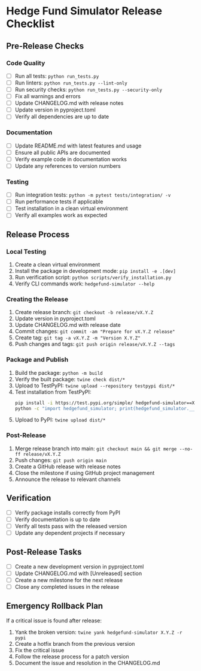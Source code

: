 # Hedge Fund Simulator Release Checklist

## Pre-Release Checks

### Code Quality
- [ ] Run all tests: `python run_tests.py`
- [ ] Run linters: `python run_tests.py --lint-only`
- [ ] Run security checks: `python run_tests.py --security-only`
- [ ] Fix all warnings and errors
- [ ] Update CHANGELOG.md with release notes
- [ ] Update version in pyproject.toml
- [ ] Verify all dependencies are up to date

### Documentation
- [ ] Update README.md with latest features and usage
- [ ] Ensure all public APIs are documented
- [ ] Verify example code in documentation works
- [ ] Update any references to version numbers

### Testing
- [ ] Run integration tests: `python -m pytest tests/integration/ -v`
- [ ] Run performance tests if applicable
- [ ] Test installation in a clean virtual environment
- [ ] Verify all examples work as expected

## Release Process

### Local Testing
1. Create a clean virtual environment
2. Install the package in development mode: `pip install -e .[dev]`
3. Run verification script: `python scripts/verify_installation.py`
4. Verify CLI commands work: `hedgefund-simulator --help`

### Creating the Release
1. Create release branch: `git checkout -b release/vX.Y.Z`
2. Update version in pyproject.toml
3. Update CHANGELOG.md with release date
4. Commit changes: `git commit -am "Prepare for vX.Y.Z release"`
5. Create tag: `git tag -a vX.Y.Z -m "Version X.Y.Z"`
6. Push changes and tags: `git push origin release/vX.Y.Z --tags`

### Package and Publish
1. Build the package: `python -m build`
2. Verify the built package: `twine check dist/*`
3. Upload to TestPyPI: `twine upload --repository testpypi dist/*`
4. Test installation from TestPyPI:
   ```bash
   pip install -i https://test.pypi.org/simple/ hedgefund-simulator==X.Y.Z
   python -c "import hedgefund_simulator; print(hedgefund_simulator.__version__)"
   ```
5. Upload to PyPI: `twine upload dist/*`

### Post-Release
1. Merge release branch into main: `git checkout main && git merge --no-ff release/vX.Y.Z`
2. Push changes: `git push origin main`
3. Create a GitHub release with release notes
4. Close the milestone if using GitHub project management
5. Announce the release to relevant channels

## Verification
- [ ] Verify package installs correctly from PyPI
- [ ] Verify documentation is up to date
- [ ] Verify all tests pass with the released version
- [ ] Update any dependent projects if necessary

## Post-Release Tasks
- [ ] Create a new development version in pyproject.toml
- [ ] Update CHANGELOG.md with [Unreleased] section
- [ ] Create a new milestone for the next release
- [ ] Close any completed issues in the release

## Emergency Rollback Plan
If a critical issue is found after release:
1. Yank the broken version: `twine yank hedgefund-simulator X.Y.Z -r pypi`
2. Create a hotfix branch from the previous version
3. Fix the critical issue
4. Follow the release process for a patch version
5. Document the issue and resolution in the CHANGELOG.md
